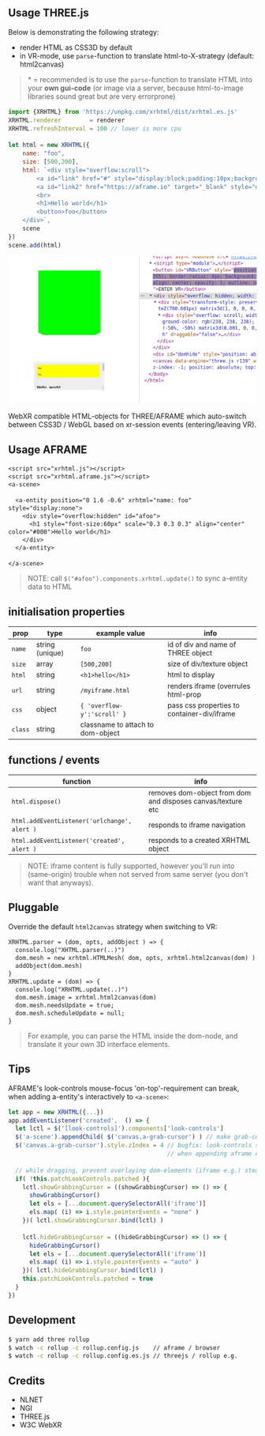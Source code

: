 ## Usage THREE.js

Below is demonstrating the following strategy:

* render HTML as CSS3D by default 
* in VR-mode, use `parse`-function to translate html-to-X-strategy (default: html2canvas)

> \* = recommended is to use the `parse`-function to translate HTML into your **own gui-code** (or image via a server, because html-to-image libraries sound great but are very errorprone)

```js
import {XRHTML} from 'https://unpkg.com/xrhtml/dist/xrhtml.es.js'
XRHTML.renderer        = renderer
XRHTML.refreshInterval = 100 // lower is more cpu 

let html = new XRHTML({
    name: "foo",
    size: [500,200],
    html: `<div style="overflow:scroll">
        <a id="link" href="#" style="display:block;padding:10px;background:#FF0">foo</a>
        <a id="link2" href="https://aframe.io" target="_blank" style="display:block;padding:10px;background:#FF0">foo</a>
        <br>
        <h1>Hello world</h1>
        <button>foo</button>
    </div>`,
    scene
})
scene.add(html)
```

<center>
    <img src="https://raw.githubusercontent.com/coderofsalvation/XRHTML/master/.capture.gif"/>
</center>

WebXR compatible HTML-objects for THREE/AFRAME which auto-switch between CSS3D / WebGL based on xr-session events (entering/leaving VR).

## Usage AFRAME

```
<script src="xrhtml.js"></script>
<script src="xrhtml.aframe.js"></script>
<a-scene>
  
  <a-entity position="0 1.6 -0.6" xrhtml="name: foo" style="display:none">
    <div style="overflow:hidden" id="afoo">
      <h1 style="font-size:60px" scale="0.3 0.3 0.3" align="center" color="#000">Hello world</h1>
    </div>
  </a-entity>

</a-scene>
```

> NOTE: call `$("#afoo").components.xrhtml.update()` to sync a-entity data to HTML
 
## initialisation properties 

| prop | type | example value | info |
|-|-|-|-|
| `name` | string (unique) | `foo` | id of div and name of THREE object |
| `size`  | array | `[500,200]` | size of div/texture object |
| `html`  | string | `<h1>hello</h1>` | html to display |
| `url` | string | `/myiframe.html` | renders iframe (overrules html-prop |
| `css` | object | `{ 'overflow-y':'scroll' }` | pass css properties to container-div/iframe |
| `class` | string | classname to attach to dom-object | |

## functions / events

| function | info |
|-|-|
| `html.dispose()` | removes dom-object from dom and disposes canvas/texture etc |
| `html.addEventListener('urlchange', alert )` | responds to iframe navigation |
| `html.addEventListener('created', alert )` | responds to a created XRHTML object |

> NOTE: iframe content is fully supported, however you'll run into (same-origin) trouble when not served from same server (you don't want that anyways).

## Pluggable 

Override the default `html2canvas` strategy when switching to VR:

```
XRHTML.parser = (dom, opts, addObject ) => {
  console.log("XHTML.parser(..)")
  dom.mesh = new xrhtml.HTMLMesh( dom, opts, xrhtml.html2canvas(dom) )
  addObject(dom.mesh)
}
XRHTML.update = (dom) => {
  console.log("XRHTML.update(..)")
  dom.mesh.image = xrhtml.html2canvas(dom)
  dom.mesh.needsUpdate = true;
  dom.mesh.scheduleUpdate = null;
}
```

> For example, you can parse the HTML inside the dom-node, and translate it your own 3D interface elements.

## Tips

AFRAME's look-controls mouse-focus 'on-top'-requirement can break, when adding a-entity's interactively to `<a-scene>`:

```js 
let app = new XRHTML({...})
app.addEventListener('created',  () => {
  let lctl = $('[look-controls]').components['look-controls']
  $('a-scene').appendChild( $('canvas.a-grab-cursor') ) // make grab-cursor last child of parent again 
  $('canvas.a-grab-cursor').style.zIndex = 4 // bugfix: look-controls stops working (aframe sets it to -1?) 
                                             // when appending aframe entity to dom later on

  // while dragging, prevent overlaying dom-elements (iframe e.g.) stealing mouse focus
  if( !this.patchLookControls.patched ){
    lctl.showGrabbingCursor = ((showGrabbingCursor) => () => {
      showGrabbingCursor()
      let els = [...document.querySelectorAll('iframe')]
      els.map( (i) => i.style.pointerEvents = "none" )
    })( lctl.showGrabbingCursor.bind(lctl) )

    lctl.hideGrabbingCursor = ((hideGrabbingCursor) => () => {
      hideGrabbingCursor()
      let els = [...document.querySelectorAll('iframe')]
      els.map( (i) => i.style.pointerEvents = "auto" )
    })( lctl.hideGrabbingCursor.bind(lctl) )
    this.patchLookControls.patched = true
  }
})
```

## Development

```sh
$ yarn add three rollup
$ watch -c rollup -c rollup.config.js    // aframe / browser
$ watch -c rollup -c rollup.config.es.js // threejs / rollup e.g.
```

## Credits

* NLNET
* NGI
* THREE.js
* W3C WebXR 

